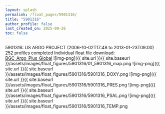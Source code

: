 ```yaml
---
layout: splash
permalink: /float_pages/5901316/
title: "5901316"
author_profile: false
last_created_on: 2025-09-26
toc: false
---
```

 
5901316: US ARGO PROJECT (2006-10-02T17:48 to 2013-01-23T09:00)
252 profiles completed
Individual float file download: [BGC_Argo_Plus_Global](https://ftp.soest.hawaii.edu/bgc_argo_plus/Individual_Floats/outliers_removed/5901316_Sprof_processed.nc)
![img-png]({{ site.url }}{{ site.baseurl }}/assets/images/float_figures/5901316/01_5901316_map.png
![img-png]({{ site.url }}{{ site.baseurl }}/assets/images/float_figures/5901316/5901316_DOXY.png
![img-png]({{ site.url }}{{ site.baseurl }}/assets/images/float_figures/5901316/5901316_PRES.png
![img-png]({{ site.url }}{{ site.baseurl }}/assets/images/float_figures/5901316/5901316_PSAL.png
![img-png]({{ site.url }}{{ site.baseurl }}/assets/images/float_figures/5901316/5901316_TEMP.png
